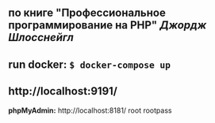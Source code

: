 по книге "Профессиональное программирование на PHP"
_Джордж Шлосснейгл_
---
**run docker:**
`$ docker-compose up`
---
http://localhost:9191/
---
**phpMyAdmin:**
http://localhost:8181/
root
rootpass
